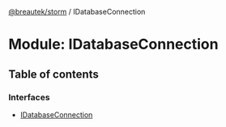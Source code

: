 [@breautek/storm](../README.md) / IDatabaseConnection

# Module: IDatabaseConnection

## Table of contents

### Interfaces

- [IDatabaseConnection](../interfaces/IDatabaseConnection.IDatabaseConnection-1.md)
